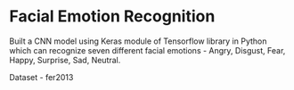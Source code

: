 # Facial Emotion Recognition

Built a CNN model using Keras module of Tensorflow library in Python which can recognize seven different facial emotions - Angry, Disgust, Fear, Happy, Surprise, Sad, Neutral. 

Dataset - fer2013

